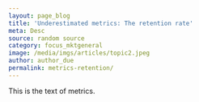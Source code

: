 ```yaml
---
layout: page_blog
title: 'Underestimated metrics: The retention rate'
meta: Desc
source: random source
category: focus_mktgeneral
image: /media/imgs/articles/topic2.jpeg
author: author_due
permalink: metrics-retention/
---
```


This is the text of metrics.